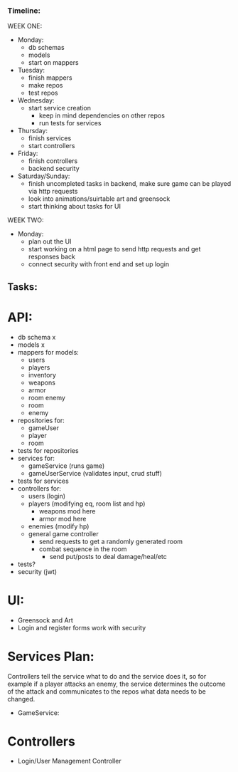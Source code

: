 ### Timeline:

WEEK ONE:

- Monday:
    - db schemas 
    - models
    - start on mappers
- Tuesday:
    - finish mappers
    - make repos
    - test repos
- Wednesday:
    - start service creation
        - keep in mind dependencies on other repos
        - run tests for services
- Thursday:
    - finish services
    - start controllers
- Friday:
    - finish controllers
    - backend security
- Saturday/Sunday:
    - finish uncompleted tasks in backend, make sure game can be played via http requests
    - look into animations/suirtable art and greensock
    - start thinking about tasks for UI

WEEK TWO:

- Monday:
    - plan out the UI
    - start working on a html page to send http requests and get responses back
    - connect security with front end and set up login



## Tasks:

# API:

- db schema x
- models x
- mappers for models:
    - users
    - players
    - inventory
    - weapons
    - armor
    - room enemy
    - room
    - enemy
- repositories for:
    - gameUser
    - player
    - room
- tests for repositories
- services for:
    - gameService (runs game)
    - gameUserService (validates input, crud stuff)
- tests for services
- controllers for:
    - users (login)
    - players (modifying eq, room list and hp)
        - weapons mod here
        - armor mod here 
    - enemies (modify hp)
    - general game controller
        - send requests to get a randomly generated room
        - combat sequence in the room
            - send put/posts to deal damage/heal/etc
- tests?
- security (jwt)


# UI:
- Greensock and Art
- Login and register forms work with security

# Services Plan:
Controllers tell the service what to do and the service does it, so for example if a player attacks an enemy, the service determines the outcome of the attack and communicates to the repos what data needs to be changed.

- GameService:

# Controllers

- Login/User Management Controller


